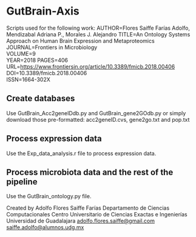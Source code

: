 # GutBrain-Axis
Scripts used for the following work:
AUTHOR=Flores Saiffe Farías Adolfo, Mendizabal Adriana P., Morales J. Alejandro
TITLE=An Ontology Systems Approach on Human Brain Expression and Metaproteomics
JOURNAL=Frontiers in Microbiology     
VOLUME=9      
YEAR=2018
PAGES=406   
URL=https://www.frontiersin.org/article/10.3389/fmicb.2018.00406     
DOI=10.3389/fmicb.2018.00406    
ISSN=1664-302X   

## Create databases
Use GutBrain_Acc2geneIDdb.py and GutBrain_gene2GOdb.py or simply download those pre-formatted: acc2geneID.cvs, gene2go.txt and pop.txt

## Process expression data
Use the Exp_data_analysis.r file to process expression data.

## Process microbiota data and the rest of the pipeline
Use the GutBrain_ontology.py file.


Created by Adolfo Flores Saiffe Farías
Departamento de Ciencias Computacionales
Centro Universitario de Ciencias Exactas e Ingenierías
Universidad de Guadalajara
adolfo.flores.saiffe@gmail.com
saiffe.adolfo@alumnos.udg.mx
